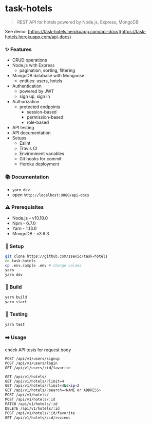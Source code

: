 # task-hotels

> REST API for hotels powered by Node.js, Express, MongoDB

See demo: [https://task-hotels.herokuapp.com/api-docs](https://task-hotels.herokuapp.com/api-docs)

### :sparkles: Features

- CRUD operations
- Node.js with Express
    - pagination, sorting, filtering
- MongoDB database with Mongoose
    - entities: users, hotels
- Authentication
    - powered by JWT
    - sign up, sign in
- Authorization
    - protected endpoints
        - session-based
        - permission-based
        - role-based
- API testing
- API documentation
- Setups
    - Eslint
    - Travis CI
    - Environment variables
    - Git hooks for commit
    - Heroku deployment

### :books: Documentation

* `yarn dev`
* open `http://localhost:8080/api-docs`

### :warning: Prerequisites

* Node.js - v10.10.0
* Npm - 6.7.0
* Yarn - 1.13.0
* MongoDB - v3.6.3

### :wrench: Setup

```bash
git clone https://github.com/zsevic/task-hotels
cd task-hotels
cp .env.sample .env # change values
yarn
yarn dev
```

### :construction_worker: Build

```bash
yarn build
yarn start
```

### :rotating_light: Testing

```bash
yarn test
```

### :arrow_right: Usage

check API tests for request body

```bash
POST /api/v1/users/signup
POST /api/v1/users/login
GET /api/v1/users/:id/favorite

GET /api/v1/hotels/
GET /api/v1/hotels/?limit=4
GET /api/v1/hotels/?limit=4&skip=2
GET /api/v1/hotels/?search=<NAME or ADDRESS>
POST /api/v1/hotels/
POST /api/v1/hotels/:id
PATCH /api/v1/hotels/:id
DELETE /api/v1/hotels/:id
POST /api/v1/hotels/:id/favorite
GET /api/v1/hotels/:id/reviews
```
